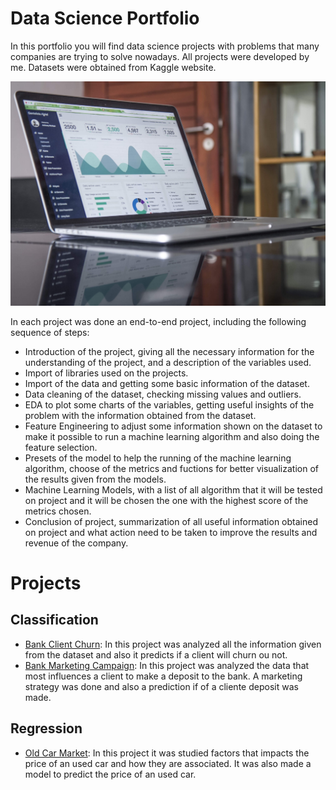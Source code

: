 # Data Science Portfolio
In this portfolio you will find data science projects with problems that many companies are trying to solve nowadays. All projects were developed by me. Datasets were obtained from Kaggle website.

![alt text](data_image.jpg)

In each project was done an end-to-end project, including the following sequence of steps:
- Introduction of the project, giving all the necessary information for the understanding of the project, and a description of the variables used.
- Import of libraries used on the projects.
- Import of the data and getting some basic information of the dataset.
- Data cleaning of the dataset, checking missing values and outliers.
- EDA to plot some charts of the variables, getting useful insights of the problem with the information obtained from the dataset.
- Feature Engineering to adjust some information shown on the dataset to make it possible to run a machine learning algorithm and also doing the feature selection.
- Presets of the model to help the running of the machine learning algorithm, choose of the metrics and fuctions for better visualization of the results given from the models.
- Machine Learning Models, with a list of all algorithm that it will be tested on project and it will be chosen the one with the highest score of the metrics chosen.
- Conclusion of project, summarization of all useful information obtained on project and what action need to be taken to improve the results and revenue of the company.

# Projects

## Classification
- [Bank Client Churn](https://github.com/Guilherme-Yuji/Data-Science-Portfolio/blob/main/Bank%20Client%20Churn.ipynb): In this project was analyzed all the information given from the dataset and also it predicts if a client will churn ou not.
- [Bank Marketing Campaign](https://github.com/Guilherme-Yuji/Data-Science-Portfolio/blob/main/Bank%20Marketing%20Campaign.ipynb): In this project was analyzed the data that most influences a client to make a deposit to the bank. A marketing strategy was done and also a prediction if of a cliente deposit was made.

## Regression
- [Old Car Market](https://github.com/Guilherme-Yuji/Data-Science-Portfolio/blob/main/Used%20Car%20Market.ipynb): In this project it was studied factors that impacts the price of an used car and how they are associated. It was also made a  model to predict the price of an used car.
